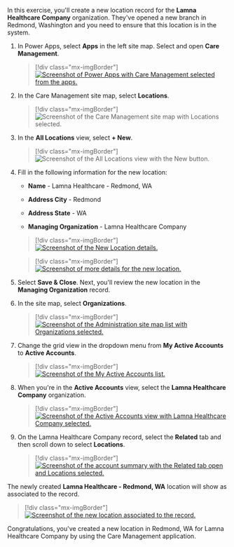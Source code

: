 In this exercise, you'll create a new location record for the **Lamna Healthcare Company** organization. They've opened a new branch in Redmond, Washington and you need to ensure that this location is in the system.

1.  In Power Apps, select **Apps** in the left site map. Select and open **Care Management**.

	> [!div class="mx-imgBorder"]
	> [![Screenshot of Power Apps with Care Management selected from the apps.](../media/care-management-app.png)](../media/care-management-app.png#lightbox)

1.  In the Care Management site map, select **Locations**.

	> [!div class="mx-imgBorder"]
	> ![Screenshot of the Care Management site map with Locations selected.](../media/locations.png)

1.  In the **All Locations** view, select **+ New**.

	> [!div class="mx-imgBorder"]
	> ![Screenshot of the All Locations view with the New button.](../media/new-location.png)

1.  Fill in the following information for the new location:

	- **Name** - Lamna Healthcare - Redmond, WA

	- **Address City** - Redmond

	- **Address State** - WA

	- **Managing Organization** - Lamna Healthcare Company

	> [!div class="mx-imgBorder"]
	> [![Screenshot of the New Location details.](../media/location-details.png)](../media/location-details.png#lightbox)

	> [!div class="mx-imgBorder"]
	> [![Screenshot of more details for the new location.](../media/location-details-2.png)](../media/location-details-2.png#lightbox)

1.  Select **Save & Close**. Next, you'll review the new location in the **Managing Organization** record.

1.  In the site map, select **Organizations**.

	> [!div class="mx-imgBorder"]
	> [![Screenshot of the Administration site map list with Organizations selected.](../media/organizations.png)](../media/organizations.png#lightbox)

1.  Change the grid view in the dropdown menu from **My Active Accounts** to **Active Accounts**.

	> [!div class="mx-imgBorder"]
	> [![Screenshot of the My Active Accounts list.](../media/active-accounts.png)](../media/active-accounts.png#lightbox)

1.  When you're in the **Active Accounts** view, select the **Lamna Healthcare Company** organization.

	> [!div class="mx-imgBorder"]
	> [![Screenshot of the Active Accounts view with Lamna Healthcare Company selected.](../media/lamna-healthcare-company.png)](../media/lamna-healthcare-company.png#lightbox)

1.  On the Lamna Healthcare Company record, select the **Related** tab and then scroll down to select **Locations**.

	> [!div class="mx-imgBorder"]
	> [![Screenshot of the account summary with the Related tab open and Locations selected.](../media/related-locations.png)](../media/related-locations.png#lightbox)

The newly created **Lamna Healthcare - Redmond, WA** location will show as associated to the record.

  > [!div class="mx-imgBorder"]
  > [![Screenshot of the new location associated to the record.](../media/new-location-created.png)](../media/new-location-created.png#lightbox)

Congratulations, you've created a new location in Redmond, WA for Lamna Healthcare Company by using the Care Management application.

